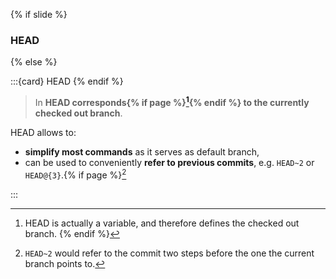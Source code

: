 {% if slide %}
### <i class="fas fa-hat-wizard"></i> HEAD
{% else %}

:::{card} <i class="fas fa-hat-wizard"></i> HEAD
{% endif %}

> In <i class="fab fa-git"></i> **HEAD corresponds{% if page %}[^sn7]{% endif %} to the currently checked out branch**.

HEAD allows to:

- **simplify most commands** as it serves as default branch,
- can be used to conveniently **refer to previous commits**, e.g. `HEAD~2` or `HEAD@{3}`.{% if page %}[^sn6]

:::

[^sn6]: `HEAD~2` would refer to the commit two steps before the one the current branch points to.
[^sn7]: HEAD is actually a variable, and therefore defines the checked out branch.
{% endif %}

